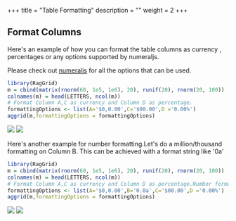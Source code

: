 +++
title = "Table Formatting"
description = ""
weight = 2
+++

## Format Columns

Here's an example of how you can format the table columns as currency , percentages  or any options supported by numeraljs.

Please check out [numeraljs](http://numeraljs.com/) for all the options that can be used.

```r
library(RagGrid)
m = cbind(matrix(rnorm(60, 1e5, 1e6), 20), runif(20), rnorm(20, 100))
colnames(m) = head(LETTERS, ncol(m))
# Format Column A,C as currency and Column D as percentage.
formattingOptions <- list(A='$0,0.00',C='$00.00',D ='0.00%')
aggrid(m,formattingOptions = formattingOptions)

```
![](assets/table-formatting.png)
![](/assets/table-formatting.png)

Here's another example for number formatting.Let's do a million/thousand formatting on Column B. This can be achieved with a format string like '0a'

```r
library(RagGrid)
m = cbind(matrix(rnorm(60, 1e5, 1e6), 20), runif(20), rnorm(20, 100))
colnames(m) = head(LETTERS, ncol(m))
# Format Column A,C as currency and Column D as percentage.Number format on Column B.
formattingOptions <- list(A='$0,0.00',B='0.0a',C='$00.00',D ='0.00%')
aggrid(m,formattingOptions = formattingOptions)

```
![](assets/table-formatting-example2.png)
![](/assets/table-formatting-example2.png)